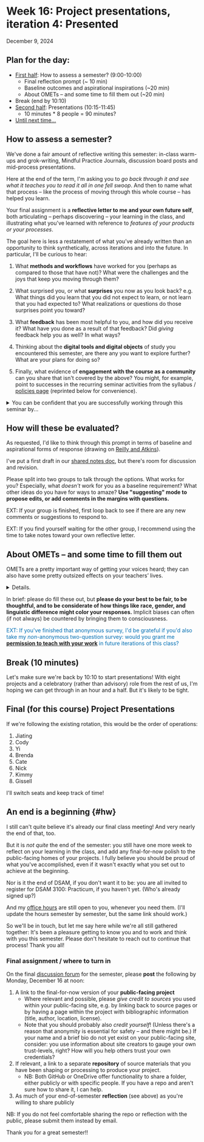 
# Week 16: Project presentations, iteration 4: Presented
<span class="date">December 9, 2024</span>

## Plan for the day:

* [First half](#first-half): How to assess a semester? (9:00-10:00)
    - Final reflection prompt (~ 10 min)
    - Baseline outcomes and aspirational inspirations (~20 min)
    - About OMETs – and some time to fill them out (~20 min)
* Break (end by 10:10)
* [Second half](#second-half): Presentations (10:15-11:45)
    - 10 minutes * 8 people = 90 minutes?
* [Until next time...](#hw)



## How to assess a semester?

We've done a fair amount of reflective writing this semester: in-class warm-ups and grok-writing, Mindful Practice Journals, discussion board posts and mid-process presentations.

Here at the end of the term, I'm asking you to _go back through it and see what it teaches you to read it all in one fell swoop_. And then to name what that process – like the process of moving through this whole course – has helped you learn.

<div class="alert alert-success">
Your final assignment is a <strong>reflective letter to me and your own future self</strong>, both articulating – perhaps discovering – your learning in the class, and illustrating what you've learned with reference to <em>features of your products or your processes</em>.
</div>

The goal here is less a restatement of what you’ve already written than an opportunity to think synthetically, across iterations and into the future. In particular, I'll be curious to hear:

1. What **methods and workflows** have worked for you (perhaps as compared to those that have not)? What were the challenges and the joys that keep you moving through them?

2. What surprised you, or what **surprises** you now as you look back? e.g. What things did you learn that you did not expect to learn, or not learn that you had expected to? What realizations or questions do those surprises point you toward?

3. What **feedback** has been most helpful to you, and how did you receive it? What have you done as a result of that feedback? Did *giving* feedback help you as well? In what ways?

4. Thinking about the **digital tools and digital objects** of study you encountered this semester, are there any you want to explore further? What are your plans for doing so?

5. Finally, what evidence of **engagement with the course as a community** can you share that isn't covered by the above? You might, for example, point to successes in the recurring seminar activities from the syllabus / [policies page](../policies) (reprinted below for convenience).

<details><summary>You can be confident that you are successfully working through this seminar by...</summary>
<ul>
 <li>Contributing respectfully to our weekly topical conversations, whether in class or online.<ul>
    <li>Consider: <em>What is the purpose of seminar conversation? How do we learn from it? How do we balance speaking up, sitting back, branching out, and listening in, to produce the most effective learning environment for ourselves and others?</em></li></ul>
</li>
 <li>Completing the project iterations as described in the course plan, and on the schedule recommended.<ul>
     <li>Consider: <em>Why is iteration important? Why is the schedule important? How can I be not answering my question and nevertheless succeeding in the context of this seminar?</em></li></ul>
 </li>
 <li>Offering a content-rich, web-based palimpsest that you are proud to share with others.<ul>
     <li>Consider: <em>Why pride? Why do we share our findings publicly at this point in our (different) careers?</em></li></ul>
 </li>
 <li>Offering cogent and professional presentations that stay within the requested time limit.<ul>
     <li>Consider: <em>Why is presentation to peers important? Why is the time limit important?</em></li></ul>
 </li>
 <li>Writing two peer evaluations after each iteration is due, reflecting back what you notice and what you wonder about your peers' projects.<ul>
     <li>Consider: <em>Why are these evaluations requested on top of in-class discussion? How can I help someone else improve when I am still so unsure of what I am doing? How can evaluating someone else's work help me improve?</em></li></ul>
 </li>
 <li>Working at least 2-4 hours on your project every week, and documenting this effort in your Mindful Practice Journal.<ul>
     <li>Consider: <em>Why is consistency important? Why is documentation important? Why is so much self-reflection a part of this seminar?</em></li></ul>
 </li>
</ul>
</details>

## How will these be evaluated?

As requested, I'd like to think through this prompt in terms of baseline and aspirational forms of response (drawing on [Reilly and Atkins](https://ccdigitalpress.org/dwae/04_reilly.html)).

I've put a first draft in our [shared notes doc](https://bit.ly/dsam{{site.course.slugterm}}-notes?tab=t.0#heading=h.lm0zu74zgx11), but there's room for discussion and revision.

<div class="alert alert-success">
Please split into two groups to talk through the options. What works for you? Especially, what <em>doesn't</em> work for you as a baseline requirement? What other ideas do you have for ways to amaze? <strong>Use "suggesting" mode to propose edits, or add comments in the margins with questions.</strong></div>

EXT: If your group is finished, first loop back to see if there are any new comments or suggestions to respond to.

EXT: If you find yourself waiting for the other group, I recommend using the time to take notes toward your own reflective letter.


## About OMETs – and some time to fill them out

OMETs are a pretty important way of getting your voices heard; they can also have some pretty outsized effects on your teachers&rsquo; lives.

<details>
    <summary>Details.</summary>
    <p>I know some of you have already turned in your surveys for the Office of Measurement and Evaluation of Teaching (yep, that's what OMET stands for). If so, you can feel free to work on your own projects, though I hope what I'm about to say is still useful information. Actually, I hope you all know this stuff already, but my experience has been otherwise, so I try to say it in every class:</p>
    <div class="alert alert-info" style="color: #006eb3ff;">These evaluations of teaching serve multiple purposes, and go to multiple audiences:
        <ul>
            <li>They go to the program director or department chair, to help determine if I should keep teaching this course;</li>
            <li>they'll become part of my portfolio application for promotion, read by other faculty inside and outside my department;</li>
            <li>and, after grades are turned in, they'll go to me, so I can use them to revise and update the course. For that purpose, I especially value the free responses. (I've also added a few Likert questions that are particular to this course.)</li>
        </ul>
    </div>
    <p>The same is true for all your instructors. For professors without tenure, OMET reviews may make the difference in whether they get to stay at Pitt. So the OMETs are, as I said above, a pretty important way of getting your voices heard, which is a good thing; on the other hand, they can also powerfully affect hiring, especially for women, immigrants, and people of color.</p>
    <div class="alert alert-success" style="color: #008013ff;">If you haven't yet filled out your survey, please do so now. You should have a link to the survey on Canvas, or in your Pitt email.</div>
    <p>I'll leave the room and monitor the response rates, but no matter what we'll have to start presentations by around 10:10 to make sure we have time for everyone. If you're not done by around 10, save your responses to complete later today.</p>
</details>
<p>In brief: please do fill these out, but <strong>please do your best to be fair, to be thoughtful, and to be considerate of how things like race, gender, and linguistic difference might color your responses.</strong> Implicit biases can often (if not always) be countered by bringing them to consciousness.</p>
<div class="alert alert-info">
    <p style="color: #006eb3ff;">EXT: If you've finished that anonymous survey, I'd be grateful if you'd also take my <em>non</em>-anonymous two-question survey: would you grant me <strong><a title="Permission to Teach with Your Work?" href="https://bit.ly/dsam-sharing" data-api-endpoint="https://bit.ly/dsam-sharing">permission to teach with your work</a></strong> in future iterations of this class?</p>
</div>

## Break (10 minutes)

Let's make sure we're back by 10:10 to start presentations! With eight projects and a celebratory (rather than advisory) role from the rest of us, I'm hoping we can get through in an hour and a half. But it's likely to be tight.

## Final (for this course) Project Presentations

If we're following the existing rotation, this would be the order of operations:

1. Jiating
2. Cody
3. Yi
4. Brenda
5. Cate
6. Nick
7. Kimmy
8. Gissell

I'll switch seats and keep track of time!


## An end is a beginning {#hw}

I still can't quite believe it's already our final class meeting! And very nearly the end of that, too.

But it is *not quite* the end of the semester: you still have one more week to reflect on your learning in the class, and add any final-for-now polish to the public-facing homes of your projects. I fully believe you should be proud of what you've accomplished, even if it wasn't exactly what you set out to achieve at the beginning.

Nor is it the end of DSAM, if you don't want it to be: you are all invited to register for DSAM 3100: Practicum, if you haven't yet. (Who's already signed up?)

And my [office hours](../office) are still open to you, whenever you need them. (I'll update the hours semester by semester, but the same link should work.)

<div class="alert alert-info">
So we'll be in touch, but let me say here while we're all still gathered together: It's been a pleasure getting to know you and to work and think with you this semester. Please don't hesitate to reach out to continue that process! Thank you all!
</div>

### Final assignment / where to turn in

On the final [discussion forum]({{site.repo_url}}/discussions) for the semester, please **post** the following by Monday, December 16 at noon:

1. A link to the final-for-now version of your **public-facing project**
    - Where relevant and possible, please _give credit to sources_ you used within your public-facing site, e.g. by linking back to source pages or by having a page within the project with bibliographic information (title, author, location, license).
    - Note that you should probably also _credit yourself_! (Unless there's a reason that anonymity is essential for safety – and there might be.) If your name and a brief bio do not yet exist on your public-facing site, consider: you use information about site creators to gauge your own trust-levels, right? How will you help others trust your own credentials?
2. If relevant, a link to a separate **repository** of source materials that you have been shaping or processing to produce your project.
    - NB: Both GitHub or OneDrive offer functionality to share a folder, either publicly or with specific people. If you have a repo and aren't sure how to share it, I can help.
3. As much of your end-of-semester **reflection** (see above) as you're willing to share publicly

<div class="alert alert-warning">
NB: If you do not feel comfortable sharing the repo or reflection with the public, please submit them instead by email.
</div>

Thank you for a great semester!!

